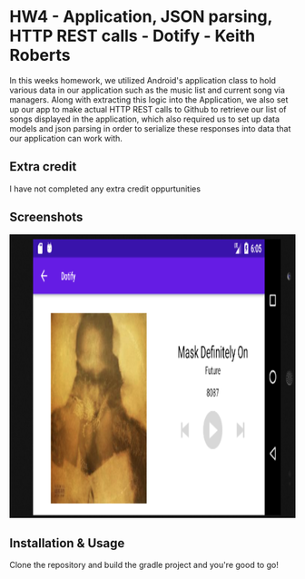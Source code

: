 # HW4 - Application, JSON parsing, HTTP REST calls - Dotify - Keith Roberts

In this weeks homework, we utilized Android's application class to hold various data in our application such as the music list and current song via managers.
Along with extracting this logic into the Application, we also set up our app to make actual HTTP REST calls to Github
to retrieve our list of songs displayed in the application, which also required us to set up data models and json parsing
in order to serialize these responses into data that our application can work with.

## Extra credit
I have not completed any extra credit oppurtunities

## Screenshots
<img src="./hw3example.png" alt="Screenshot of the app" height="500" />

## Installation & Usage
Clone the repository and build the gradle project and you're good to go!
